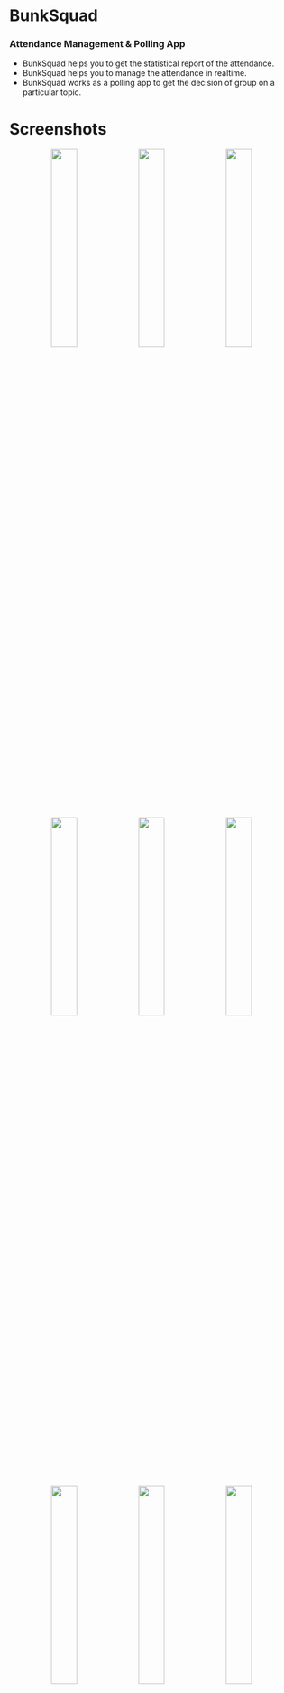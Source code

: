 # BunkSquad
### Attendance Management & Polling App
- BunkSquad helps you to get the statistical report of the attendance.
- BunkSquad helps you to manage the attendance in realtime.
- BunkSquad works as a polling app to get the decision of group on a particular topic.

# Screenshots
<p align="center">
  <img src="https://a6h15hek.github.io/bunksquad-website/static/media/attendance_report.5e092d87e167fa7051a5.jpg" width="30%" />
  <img src="https://a6h15hek.github.io/bunksquad-website/static/media/attendance_manager.2f01f0f06b59ed32759e.jpg" width="30%" />
  <img src="https://a6h15hek.github.io/bunksquad-website/static/media/group_decision.8ef8128e22a17e7d84bf.jpg" width="30%" />
</p>

<p align="center">
  <img src="https://a6h15hek.github.io/bunksquad-website/static/media/add_task.8efc0beafdb5a3d6d762.jpg" width="30%" />
  <img src="https://a6h15hek.github.io/bunksquad-website/static/media/attendance_calcuator.af1921bc4c3d3d40b97e.jpg" width="30%" />
  <img src="https://a6h15hek.github.io/bunksquad-website/static/media/create_poll.9ae12bc12aea0ed3a574.jpg" width="30%" />
</p>

<p align="center">
  <img src="https://a6h15hek.github.io/bunksquad-website/static/media/groupdecision_dashboard.9f43144b488ac4b44d5b.jpg" width="30%" />
  <img src="https://a6h15hek.github.io/bunksquad-website/static/media/poll_report.f35112811b2cd2af8bdf.jpg" width="30%" />
  <img src="https://a6h15hek.github.io/bunksquad-website/static/media/profile.b700f01e767ebaf32a47.jpg" width="30%" />
</p>
